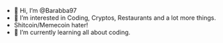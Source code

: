 - 👋 Hi, I’m @Barabba97
- 👀 I’m interested in Coding, Cryptos, Restaurants and a lot more things.
- Shitcoin/Memecoin hater! 
- 🌱 I’m currently learning all about coding.

<!---
Barabba97/Barabba97 is a ✨ special ✨ repository because its `README.md` (this file) appears on your GitHub profile.
You can click the Preview link to take a look at your changes.
--->

